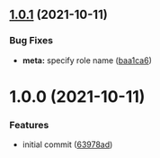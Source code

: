## [1.0.1](https://github.com/gliech/networkd-bridge-ansible-role/compare/v1.0.0...v1.0.1) (2021-10-11)


### Bug Fixes

* **meta:** specify role name ([baa1ca6](https://github.com/gliech/networkd-bridge-ansible-role/commit/baa1ca6b6cf9794e6b3eebb7e70e56ad1914f778))

# 1.0.0 (2021-10-11)


### Features

* initial commit ([63978ad](https://github.com/gliech/networkd-bridge-ansible-role/commit/63978add2f18c9af0c4738384213fb9f983a8357))
